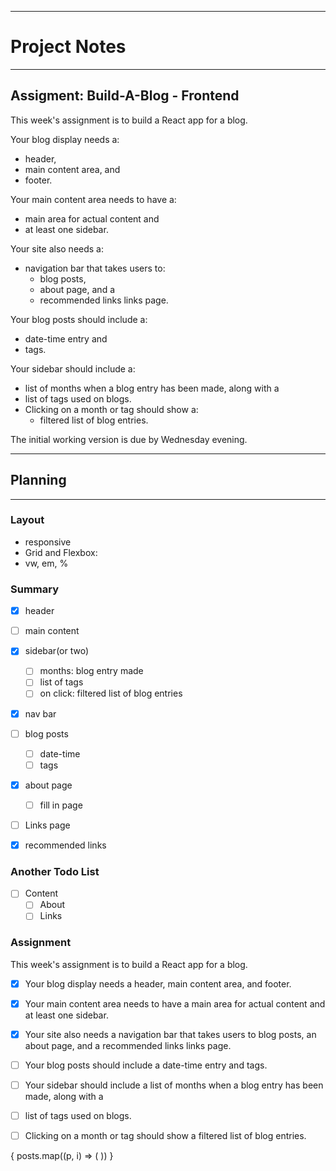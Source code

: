 ****
# __Project Notes__
****

## Assigment: Build-A-Blog - Frontend

This week's assignment is to build a React app for a blog.

Your blog display needs a:
  - header,
  - main content area, and
  - footer.

Your main content area needs to have a:
  - main area for actual content and
  - at least one sidebar.

Your site also needs a:
  - navigation bar that takes users to:
    - blog posts,
    - about page, and a
    - recommended links links page.

Your blog posts should include a:
  - date-time entry and
  - tags.

Your sidebar should include a:
  - list of months when a blog entry has been made, along with a
  - list of tags used on blogs.
  - Clicking on a month or tag should show a:
    - filtered list of blog entries.

The initial working version is due by Wednesday evening.

****
## Planning
****
### Layout
- responsive
- Grid and Flexbox:
- vw, em, %

### Summary
- [x] header
- [ ] main content
- [x] sidebar(or two)  
  - [ ] months: blog entry made
  - [ ] list of tags
  - [ ] on click: filtered list of blog entries  
- [x] nav bar
- [ ] blog posts
  - [ ] date-time
  - [ ] tags
- [x] about page
  - [ ] fill in page
- [ ] Links page
- [x] recommended links


### Another Todo List
- [ ] Content
  - [ ] About
  - [ ] Links

### Assignment
This week's assignment is to build a React app for a blog.

- [x] Your blog display needs a header, main content area, and footer.
- [x] Your main content area needs to have a main area for actual content and at least one sidebar.
- [x] Your site also needs a navigation bar that takes users to blog posts, an about page, and a recommended links links page.
- [ ] Your blog posts should include a date-time entry and tags.
- [ ] Your sidebar should include a list of months when a blog entry has been made, along with a
- [ ] list of tags used on blogs.
- [ ] Clicking on a month or tag should show a filtered list of blog entries.



{
posts.map((p, i) => (
  <Format key={i} post={p}/>
))
}
